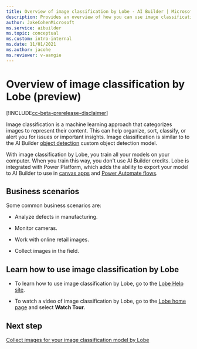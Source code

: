 ```yaml
---
title: Overview of image classification by Lobe - AI Builder | Microsoft Docs
description: Provides an overview of how you can use image classification models by Lobe in AI Builder to add intelligence to your apps.
author: JakeCohenMicrosoft
ms.service: aibuilder
ms.topic: conceptual
ms.custom: intro-internal
ms.date: 11/01/2021
ms.author: jacohe
ms.reviewer: v-aangie
---
```


# Overview of  image classification by Lobe (preview)

[!INCLUDE[cc-beta-prerelease-disclaimer](./includes/cc-beta-prerelease-disclaimer.md)]

Image classification is a machine learning approach that categorizes images to represent their content. This can help organize, sort, classify, or alert you for issues or important insights. Image classification is similar to to the AI Builder [object detection](object-detection-overview.md) custom object detection model.

With image classification by Lobe, you train all your models on your computer. When you train this way, you don't use AI Builder credits. Lobe is integrated with Power Platform, which adds the ability to export your model to AI Builder to use in [canvas apps](/powerapps/maker/canvas-apps/getting-started) and [Power Automate flows](/power-automate/flow-types).

## Business scenarios

Some common business scenarios are:

- Analyze defects in manufacturing.

- Monitor cameras.

- Work with online retail images.

- Collect images in the field.  

## Learn how to use image classification by Lobe

- To learn how to use image classification by Lobe, go to the [Lobe Help site](https://www.lobe.ai/docs/welcome/welcome).

- To watch a video of image classification by Lobe, go to the [Lobe home page](https://www.lobe.ai/) and select **Watch Tour**.

## Next step

[Collect images for your image classification model by Lobe](lobe-collect-images.md)

 
